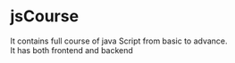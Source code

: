 # jsCourse
It contains full course of java Script from basic to advance.
<br>
It has both frontend and backend

